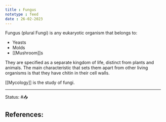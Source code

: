 ```yaml
---
title : Fungus
notetype : feed
date : 26-02-2023
---
```


Fungus (plural Fungi) is any eukaryotic organism that belongs to:
- Yeasts
- Molds
- [[Mushroom]]s

They are specified as a separate kingdom of life, distinct from plants and animals. The main characteristic that sets them apart from other living organisms is that they have chitin in their cell walls.

[[Mycology]] is the study of fungi.








-----

Status: #📥

References:
- 
